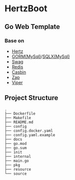 # **HertzBoot**

## Go Web Template

### Base on

- [Hertz](https://github.com/cloudwego/hertz)
- [GORM(MySql)](https://github.com/go-gorm/gorm)/[SQLX(MySql)](https://github.com/jmoiron/sqlx)
- [Swag](https://github.com/swaggo/swag)
- [Redis](https://github.com/go-redis/redis)
- [Casbin](https://github.com/casbin/casbin)
- [Zap](https://github.com/casbin/casbin)
- [Viper](https://github.com/spf13/viper)

## Project Structure

```shell
.
├── Dockerfile
├── Makefile
├── README.md
├── config
├── config.docker.yaml
├── config.yaml.example
├── docs
├── go.mod
├── go.sum
├── init
├── internal
├── main.go
├── pkg
├── resource
└── source

